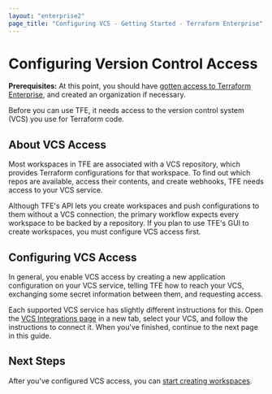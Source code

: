 ```yaml
---
layout: "enterprise2"
page_title: "Configuring VCS - Getting Started - Terraform Enterprise"
---
```


# Configuring Version Control Access

**Prerequisites:** At this point, you should have [gotten access to Terraform Enterprise](./access.html), and created an organization if necessary.

Before you can use TFE, it needs access to the version control system (VCS) you use for Terraform code.

## About VCS Access

Most workspaces in TFE are associated with a VCS repository, which provides Terraform configurations for that workspace. To find out which repos are available, access their contents, and create webhooks, TFE needs access to your VCS service.

Although TFE's API lets you create workspaces and push configurations to them without a VCS connection, the primary workflow expects every workspace to be backed by a repository. If you plan to use TFE's GUI to create workspaces, you must configure VCS access first.

## Configuring VCS Access

In general, you enable VCS access by creating a new application configuration on your VCS service, telling TFE how to reach your VCS, exchanging some secret information between them, and requesting access.

Each supported VCS service has slightly different instructions for this. Open the [VCS Integrations page](../vcs/index.html) in a new tab, select your VCS, and follow the instructions to connect it. When you've finished, continue to the next page in this guide.

## Next Steps

After you've configured VCS access, you can [start creating workspaces](./workspaces.html).

